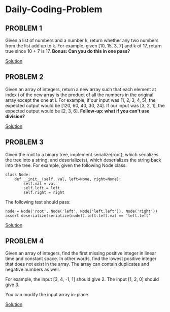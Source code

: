 # Daily-Coding-Problem

## PROBLEM 1

Given a list of numbers and a number k, return whether any two numbers from the list add up to k.
For example, given [10, 15, 3, 7] and k of 17, return true since 10 + 7 is 17.
**Bonus: Can you do this in one pass?**

[Solution](https://github.com/vishalnirmal/Daily-Coding-Problem/tree/master/Solution/program_1.py)

## PROBLEM 2

Given an array of integers, return a new array such that each element at index i of the new array is the product of all the numbers in the original array except the one at i.
For example, if our input was [1, 2, 3, 4, 5], the expected output would be [120, 60, 40, 30, 24]. If our input was [3, 2, 1], the expected output would be [2, 3, 6].
**Follow-up: what if you can't use division?**

[Solution](https://github.com/vishalnirmal/Daily-Coding-Problem/tree/master/Solution/program_2.py)

## PROBLEM 3

Given the root to a binary tree, implement serialize(root), which serializes the tree into a string, and deserialize(s), which deserializes the string back into the tree.
For example, given the following Node class:

```
class Node:
    def __init__(self, val, left=None, right=None):
        self.val = val
        self.left = left
        self.right = right
```

The following test should pass:

```
node = Node('root', Node('left', Node('left.left')), Node('right'))
assert deserialize(serialize(node)).left.left.val == 'left.left'
```

[Solution](https://github.com/vishalnirmal/Daily-Coding-Problem/tree/master/Solution/problem_3.py)

## PROBLEM 4

Given an array of integers, find the first missing positive integer in linear time and constant space. In other words, find the lowest positive integer that does not exist in the array. The array can contain duplicates and negative numbers as well.

For example, the input [3, 4, -1, 1] should give 2. The input [1, 2, 0] should give 3.

You can modify the input array in-place.

[Solution](https://github.com/vishalnirmal/Daily-Coding-Problem/tree/master/Solution/problem_4.py)
